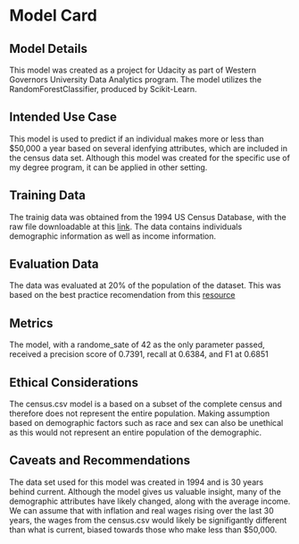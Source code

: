 # Model Card

## Model Details

This model was created as a project for Udacity as part of Western Governors University
Data Analytics program. The model utilizes the RandomForestClassifier, produced by Scikit-Learn.

## Intended Use Case

This model is used to predict if an individual makes more or less than $50,000 a year based on several idenfying attributes, which are included in the census data set. Although this model was created for the specific use of my degree program, it can be applied in other setting.

## Training Data

The trainig data was obtained from the 1994 US Census Database, with the raw file downloadable at this [link](https://archive.ics.uci.edu/dataset/20/census+income). The data contains individuals demographic information as well as income information.

## Evaluation Data

The data was evaluated at 20% of the population of the dataset. This was based on the best practice recomendation from this [resource](https://medium.com/@aaryanohekar277/what-happens-if-we-do-not-mention-test-size-in-the-train-test-split-b0043b16db27)

## Metrics

The model, with a randome_sate of 42 as the only parameter passed, received a precision score of 0.7391, recall at 0.6384, and F1 at 0.6851

## Ethical Considerations

The census.csv model is a based on a subset of the complete census and therefore does not represent the entire population. Making assumption based on demographic factors such as race and sex can also be unethical as this would not represent an entire population of the demographic.

## Caveats and Recommendations

The data set used for this model was created in 1994 and is 30 years behind current. Although the model gives us valuable insight, many of the demographic attributes have likely changed, along with the average income. We can assume that with inflation and real wages rising over the last 30 years, the wages from the census.csv would likely be signifigantly different than what is current, biased towards those who make less than $50,000.